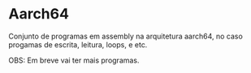 # Aarch64

Conjunto de programas em assembly na arquitetura aarch64, no caso progamas de escrita, leitura, loops, e etc.

OBS: Em breve vai ter mais programas.
